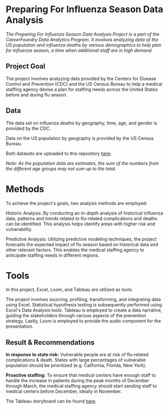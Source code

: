 # Preparing For Influenza Season Data Analysis

_The Preparing For Influenza Season Data Analysis Project is a part of the CareerFoundry Data Analytics Program. It involves analyzing data of the US population and influenza deaths by various demographics to help plan for influenza season, a time when additional staff are in high demand._

## Project Goal
The project involves analyzing data provided by the Centers for Disease Control and Prevention (CDC) and the US Census Bureau to help a medical staffing agency devise a plan for staffing needs across the United States before and during flu season.

## Data
The data set on influenza deaths by geography, time, age, and gender is provided by the CDC.

Data on the US population by geography is provided by the US Census Bureau.

Both datasets are uploaded to this repository [here](https://github.com/goghcore/us-influenza-season-data-analysis/tree/main/data/original-data).

_Note: As the population data are estimates, the sum of the numbers from the different age groups may not sum up to the total._

# Methods
To achieve the project's goals, two analysis methods are employed:

Historic Analysis: By conducting an in-depth analysis of historical influenza data, patterns and trends related to flu-related complications and deaths can be identified. This analysis helps identify areas with higher risk and vulnerability.

Predictive Analysis: Utilizing predictive modeling techniques, the project forecasts the expected impact of flu season based on historical data and other relevant factors. This enables the medical staffing agency to anticipate staffing needs in different regions.

# Tools
In this project, Excel, Loom, and Tableau are utilized as tools.

The project involves sourcing, profiling, transforming, and integrating data using Excel. Statistical hypothesis testing is subsequently performed using Excel's Data Analysis tools. Tableau is employed to create a data narrative, guiding the stakeholders through various aspects of the prevention strategy. Lastly, Loom is employed to provide the audio component for the presentation.

## Result & Recommendations
**In response to state risk:** Vulnerable people are at risk of flu-related complications & death. States with large percentages of vulnerable population should be prioritized (e.g. California, Florida, New York).

**Proactive staffing:** To ensure that medical centers have enough staff to handle the increase in patients during the peak months of December through March, the medical staffing agency should start sending staff to medical centers before December, ideally in November.

The Tableau storyboard can be found [here](https://public.tableau.com/app/profile/goghcore/viz/InfluenzaSeasonPreventionStrategy2018/InfluenzaSeasonPreventionStrategy).
